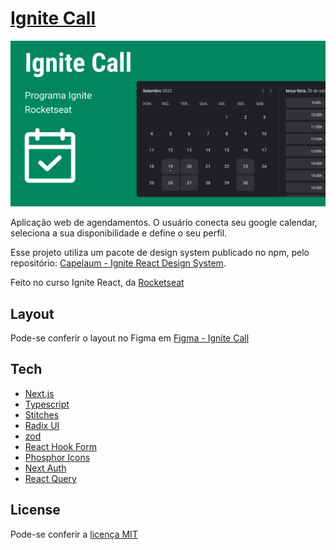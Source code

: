 # [Ignite Call](https://www.capelaum-ignite-call.vercel.app)

<img src="github/Capa.png" />

Aplicação web de agendamentos. O usuário conecta seu google calendar, seleciona a sua disponibilidade e define o seu perfil.

Esse projeto utiliza um pacote de design system publicado no npm, pelo repositório: [Capelaum - Ignite React Design System](https://github.com/capelaum/ignite-react-design-system).

Feito no curso Ignite React, da [Rocketseat](https://www.rocketseat.com.br)

## Layout

Pode-se conferir o layout no Figma em [Figma - Ignite Call](https://www.figma.com/community/file/1161274296921389678)

## Tech

- [Next.js][next]
- [Typescript][typescript]
- [Stitches][stitches]
- [Radix UI][radix_ui]
- [zod][zod]
- [React Hook Form][react_hook_form]
- [Phosphor Icons][phosphoricons]
- [Next Auth][next_auth]
- [React Query][react_query]

[next]: https://nextjs.org
[typescript]: https://www.typescriptlang.org
[stitches]: https://stitches.dev
[phosphoricons]: https://phosphoricons.com
[radix_ui]: https://www.radix-ui.com
[zod]: https://github.com/colinhacks/zod
[react_hook_form]: https://www.radix-ui.com
[next_auth]: https://next-auth.js.org
[react_query]: https://react-query-v3.tanstack.com

## License

Pode-se conferir a [licença MIT](./LICENSE.md)
